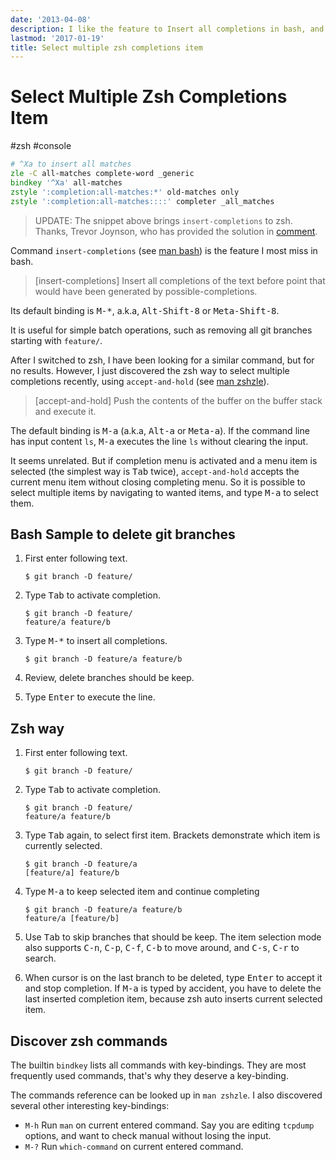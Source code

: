 ```yaml
---
date: '2013-04-08'
description: I like the feature to Insert all completions in bash, and I can get this feature in zsh now
lastmod: '2017-01-19'
title: Select multiple zsh completions item
---
```


# Select Multiple Zsh Completions Item

#zsh #console

``` zsh
# ^Xa to insert all matches
zle -C all-matches complete-word _generic
bindkey '^Xa' all-matches
zstyle ':completion:all-matches:*' old-matches only
zstyle ':completion:all-matches::::' completer _all_matches
```

> UPDATE: The snippet above brings `insert-completions` to zsh. Thanks, Trevor Joynson, who has provided the solution in [comment](#comment-2754013033).

Command `insert-completions` (see [man bash](http://linux.die.net/man/1/bash)) is the
feature I most miss in bash.

> [insert-completions] Insert all completions of the text before point that would have been
> generated by possible-completions.

Its default binding is <kbd>M-*</kbd>, a.k.a, <kbd>Alt-Shift-8</kbd> or
<kbd>Meta-Shift-8</kbd>.

It is useful for simple batch operations, such as removing all git branches
starting with `feature/`.

After I switched to zsh, I have been looking for a similar command, but for
no results. However, I just discovered the zsh way to select multiple
completions recently, using `accept-and-hold` (see
[man zshzle](http://linux.die.net/man/1/zshzle)).

> [accept-and-hold] Push the contents of the buffer on the buffer stack and
> execute it.

The default binding is <kbd>M-a</kbd> (a.k.a, <kbd>Alt-a</kbd> or
<kbd>Meta-a</kbd>). If the command line has input content `ls`, <kbd>M-a</kbd>
executes the line `ls` without clearing the input.

It seems unrelated. But if completion menu is activated and a menu item is
selected (the simplest way is <kbd>Tab</kbd> twice), `accept-and-hold` accepts
the current menu item without closing completing menu. So it is possible to
select multiple items by navigating to wanted items, and type <kbd>M-a</kbd>
to select them.

<!--more-->

## Bash Sample to delete git branches ##

1.  First enter following text.

        $ git branch -D feature/

2.  Type <kbd>Tab</kbd> to activate completion.

        $ git branch -D feature/
        feature/a feature/b
    
3.  Type <kbd>M-*</kbd> to insert all completions.

        $ git branch -D feature/a feature/b

4.   Review, delete branches should be keep.

5.   Type <kbd>Enter</kbd> to execute the line.

## Zsh way ##

1.  First enter following text.

        $ git branch -D feature/

2.  Type <kbd>Tab</kbd> to activate completion.

        $ git branch -D feature/
        feature/a feature/b

3.  Type <kbd>Tab</kbd> again, to select first item. Brackets demonstrate
    which item is currently selected.

        $ git branch -D feature/a
        [feature/a] feature/b

4.  Type <kbd>M-a</kbd> to keep selected item and continue completing

        $ git branch -D feature/a feature/b 
        feature/a [feature/b]

5.  Use <kbd>Tab</kbd> to skip branches that should be keep. The item selection
    mode also supports <kbd>C-n</kbd>, <kbd>C-p</kbd>, <kbd>C-f</kbd>,
    <kbd>C-b</kbd> to move around, and <kbd>C-s</kbd>, <kbd>C-r</kbd> to
    search.

6.  When cursor is on the last branch to be deleted, type <kbd>Enter</kbd> to
    accept it and stop completion. If <kbd>M-a</kbd> is typed by accident, you
    have to delete the last inserted completion item, because zsh auto inserts
    current selected item. 

## Discover zsh commands ##

The builtin `bindkey` lists all commands with key-bindings. They are most
frequently used commands, that's why they deserve a key-binding.

The commands reference can be looked up in `man zshzle`. I also discovered
several other interesting key-bindings:

-   `M-h` Run `man` on current entered command. Say you are editing `tcpdump`
    options, and want to check manual without losing the input.
-   `M-?` Run `which-command` on current entered command.
